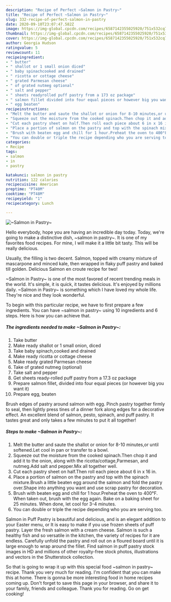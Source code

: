 ```yaml
---
description: "Recipe of Perfect ~Salmon in Pastry~"
title: "Recipe of Perfect ~Salmon in Pastry~"
slug: 332-recipe-of-perfect-salmon-in-pastry
date: 2020-09-10T23:07:47.582Z
image: https://img-global.cpcdn.com/recipes/6587142355025920/751x532cq70/salmon-in-pastry-recipe-main-photo.jpg
thumbnail: https://img-global.cpcdn.com/recipes/6587142355025920/751x532cq70/salmon-in-pastry-recipe-main-photo.jpg
cover: https://img-global.cpcdn.com/recipes/6587142355025920/751x532cq70/salmon-in-pastry-recipe-main-photo.jpg
author: Georgia Hudson
ratingvalue: 5
reviewcount: 11
recipeingredient:
- " butter"
- " shallot or 1 small onion diced"
- " baby spinachcooked and drained"
- " ricotta or cottage cheese"
- " grated Parmesan cheese"
- " of grated nutmeg optional"
- " salt and pepper"
- " sheets readyrolled puff pastry from a 173 oz package"
- " salmon fillet divided into four equal pieces or however big you want it"
- " egg beaten"
recipeinstructions:
- "Melt the butter and saute the shallot or onion for 8-10 minutes,or until softened.Let cool in pan or transfer to a bowl."
- "Squeeze out the moisture from the cooked spinach.Then chop it and add it to the onion, along with the ricotta/cottage,Parmesan, and nutmeg.Add salt and pepper.Mix all together well."
- "Cut each pastry sheet on half.Then roll each piece about 6 in x 16 in."
- "Place a portion of salmon on the pastry and top with the spinach mixture.Brush a little beaten egg around the salmon and fold the pastry over.Shape into anything you want and use scrap pastry for decoration."
- "Brush with beaten egg and chill for 1 hour.Preheat the oven to 400°F. When taken out, brush with the egg again. Bake on a baking sheet for 25 minutes. When done, let cool for 3-4 minutes."
- "You can double or triple the recipe depending who you are serving too."
categories:
- Recipe
tags:
- salmon
- in
- pastry

katakunci: salmon in pastry 
nutrition: 122 calories
recipecuisine: American
preptime: "PT40M"
cooktime: "PT48M"
recipeyield: "1"
recipecategory: Lunch

---
```



![~Salmon in Pastry~](https://img-global.cpcdn.com/recipes/6587142355025920/751x532cq70/salmon-in-pastry-recipe-main-photo.jpg)

Hello everybody, hope you are having an incredible day today. Today, we're going to make a distinctive dish, ~salmon in pastry~. It is one of my favorites food recipes. For mine, I will make it a little bit tasty. This will be really delicious.

Usually, the filling is two decent. Salmon, topped with creamy mixture of mascarpone and minced kale, then wrapped in flaky puff pastry and baked till golden. Delicious Salmon en croute recipe for two!

~Salmon in Pastry~ is one of the most favored of recent trending meals in the world. It's simple, it is quick, it tastes delicious. It's enjoyed by millions daily. ~Salmon in Pastry~ is something which I have loved my whole life. They're nice and they look wonderful.


To begin with this particular recipe, we have to first prepare a few ingredients. You can have ~salmon in pastry~ using 10 ingredients and 6 steps. Here is how you can achieve that.

<!--inarticleads1-->

##### The ingredients needed to make ~Salmon in Pastry~:

1. Take  butter
1. Make ready  shallot or 1 small onion, diced
1. Take  baby spinach,cooked and drained
1. Make ready  ricotta or cottage cheese
1. Make ready  grated Parmesan cheese
1. Take  of grated nutmeg (optional)
1. Take  salt and pepper
1. Get  sheets ready-rolled puff pastry from a 17.3 oz package
1. Prepare  salmon fillet, divided into four equal pieces (or however big you want it)
1. Prepare  egg, beaten


Brush edges of pastry around salmon with egg. Pinch pastry together firmly to seal, then lightly press tines of a dinner fork along edges for a decorative effect. An excellent blend of salmon, pesto, spinach, and puff pastry. It tastes great and only takes a few minutes to put it all together! 

<!--inarticleads2-->

##### Steps to make ~Salmon in Pastry~:

1. Melt the butter and saute the shallot or onion for 8-10 minutes,or until softened.Let cool in pan or transfer to a bowl.
1. Squeeze out the moisture from the cooked spinach.Then chop it and add it to the onion, along with the ricotta/cottage,Parmesan, and nutmeg.Add salt and pepper.Mix all together well.
1. Cut each pastry sheet on half.Then roll each piece about 6 in x 16 in.
1. Place a portion of salmon on the pastry and top with the spinach mixture.Brush a little beaten egg around the salmon and fold the pastry over.Shape into anything you want and use scrap pastry for decoration.
1. Brush with beaten egg and chill for 1 hour.Preheat the oven to 400°F. When taken out, brush with the egg again. Bake on a baking sheet for 25 minutes. When done, let cool for 3-4 minutes.
1. You can double or triple the recipe depending who you are serving too.


Salmon in Puff Pastry is beautiful and delicious, and is an elegant addition to your Easter menu, or It is easy to make if you use frozen sheets of puff pastry. Layer the fresh salmon with a cream cheese. Salmon is such a healthy fish and so versatile in the kitchen, the variety of recipes for it are endless. Carefully unfold the pastry and roll out on a floured board until it is large enough to wrap around the fillet. Find salmon in puff pastry stock images in HD and millions of other royalty-free stock photos, illustrations and vectors in the Shutterstock collection. 

So that is going to wrap it up with this special food ~salmon in pastry~ recipe. Thank you very much for reading. I'm confident that you can make this at home. There is gonna be more interesting food in home recipes coming up. Don't forget to save this page in your browser, and share it to your family, friends and colleague. Thank you for reading. Go on get cooking!
